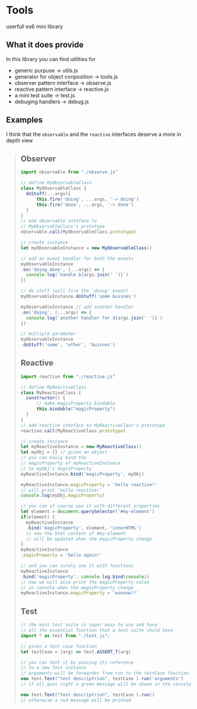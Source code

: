 Tools
===
userfull es6 mini library

What it does provide
---
In this library you can find utilities for
* generic purpuse -> utils.js
* generator for object conposition -> tools.js
* observer pattern interface -> observe.js
* reactive pattern interface -> reactive.js
* a mini test suite -> test.js
* debuging handlers -> debug.js

Examples
---
I think that the ```observable``` and the ```reactive``` interfaces deserve a more in depth view

> ## Observer
> ```javascript
> import observable from "./observe.js"
>
> // define MyObservableClass
> class MyObservableClass {
> 	doStuff(...args){
> 		this.fire('doing', ...args, '-> doing')
> 		this.fire('done', ...args, '-> done')
> 	}
> }
> // add observable inteface to
> // MyObservableClass's prototype
> observable.call(MyObservableClass.prototype)
>
> // create instance
> let myObservableInstance = new MyObservableClass()
>
> // add an event handler for both the events
> myObservableInstance
> .on('doing done', (...args) => {
> 	console.log(`handle ${args.join(' ')}`)
> })
>
> // do stuff (will fire the 'doing' event)
> myObservableInstance.doStuff('some buisnes')
>
> myObservableInstance // add another handler
> .on('doing', (...args) => {
> 	console.log(`another handler for ${args.join(' ')}`)
> })
>
> // multiple parameter
> myObservableInstance
> .doStuff('some', 'other', 'buisnes')
> ```
> ## Reactive
> ```javascript
> import reactive from "./reactive.js"
>
> // define MyReactiveClass
> class MyReactiveClass {
> 	constructor() {
> 		// make magicProperty bindable
> 		this.bindable("magicProperty")
> 	}
> }
> // add reactive inteface to MyReactiveClass's prototype
> reactive.call(MyReactiveClass.prototype)
>
> // create instance
> let myReactiveInstance = new MyReactiveClass()
> let myObj = {} // given an object
> // you can easly bind the
> // magicProperty of myReactiveInstance
> // to myObj's magicProperty
> myReactiveInstance.bind('magicProperty', myObj)
>
> myReactiveInstance.magicProperty = 'hello reactive!'
> // will print 'hello reactive!'
> console.log(myObj.magicProperty)
>
> // you can of course use it with different properties
> let element = document.querySelector('#my-element')
> if(element) {
> 	myReactiveInstance
> 	.bind('magicProperty', element, 'innerHTML')
> 	// now the html content of #my-element
> 	// will be updated when the magicProperty change
> }
> myReactiveInstance
> .magicProperty = 'hello again!'
>
> // and you can surely use it with functions
> myReactiveInstance
> .bind('magicProperty', console.log.bind(console))
> // now we will also print the magicProperty value
> // in console when the magicProperty change
> myReactiveInstance.magicProperty = 'woooow!!'
> ```
> ## Test
> ```javascript
> // the mini test suite is super easy to use and have
> // all the essential function that a test suite shuld have
> import * as test from "./test.js";
>
> // given a test case function
> let testCase = (arg) => test.ASSERT_T(arg)
>
> // you can test it by passing its reference
> // to a new Test instance
> // arguments will be forwarder from run to the testCase function
> new test.Test("test descriptrion", testCase ).run('arguments')
> // if all goes right a green message will be shown in the console
>
> new test.Test("test descriptrion", testCase ).run()
> // otherwise a red message will be printed
> ```
